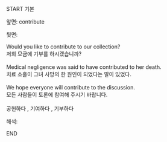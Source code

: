 START
기본

앞면:
contribute


뒷면:
<div>Would you like to contribute to our collection? </div><div><div>저희 모금에 기부를 하시겠습니까?</div></div><div><br></div><div><div>Medical negligence was said to have contributed to her death. </div><div>치료 소홀이 그녀 사망의 한 원인이 되었다는 말이 있었다.</div></div><div><br></div><div><div>We hope everyone will contribute to the discussion. </div><div><div>모든 사람들이 토론에 참여해 주시기 바랍니다.</div></div></div><div><br></div><div>공헌하다 , 기여하다 , 기부하다 </div>


해석:

END
